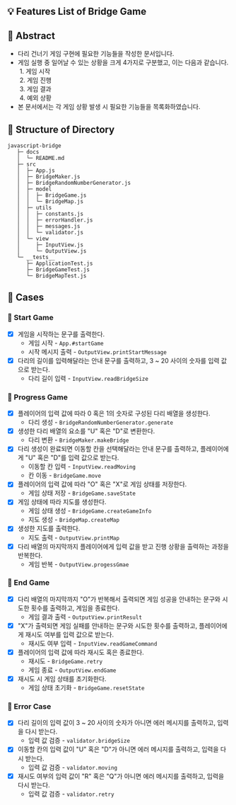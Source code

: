 ## 💡 Features List of Bridge Game

## 📌 Abstract

- 다리 건너기 게임 구현에 필요한 기능들을 작성한 문서입니다.
- 게임 실행 중 일어날 수 있는 상황을 크게 4가지로 구분했고, 이는 다음과 같습니다.<br>
  &nbsp;1. 게임 시작<br>
  &nbsp;2. 게임 진행<br>
  &nbsp;3. 게임 결과<br>
  &nbsp;4. 예외 상황
- 본 문서에서는 각 게임 상황 발생 시 필요한 기능들을 목록화하였습니다.

## 📌 Structure of Directory

```
javascript-bridge
   ├─ docs
   │  └─ README.md
   ├─ src
   │  ├─ App.js
   │  ├─ BridgeMaker.js
   │  ├─ BridgeRandomNumberGenerator.js
   │  ├─ model
   │  │  ├─ BridgeGame.js
   │  │  └─ BridgeMap.js
   │  ├─ utils
   │  │  ├─ constants.js
   │  │  ├─ errorHandler.js
   │  │  ├─ messages.js
   │  │  └─ validator.js
   │  └─ view
   │     ├─ InputView.js
   │     └─ OutputView.js
   └─ __tests__
      ├─ ApplicationTest.js
      ├─ BridgeGameTest.js
      └─ BridgeMapTest.js
```

## 📌 Cases

### 🔸 Start Game

- [x] 게임을 시작하는 문구를 출력한다.
  - 게임 시작 - `App.#startGame`
  - 시작 메시지 출력 - `OutputView.printStartMessage`
- [x] 다리의 길이를 입력해달라는 안내 문구를 출력하고, 3 ~ 20 사이의 숫자를 입력 값으로 받는다.
  - 다리 길이 입력 - `InputView.readBridgeSize`

### 🔸 Progress Game

- [x] 플레이어의 입력 값에 따라 0 혹은 1의 숫자로 구성된 다리 배열을 생성한다.
  - 다리 생성 - `BridgeRandomNumberGenerator.generate`
- [x] 생성한 다리 배열의 요소를 "U" 혹은 "D"로 변환한다.
  - 다리 변환 - `BridgeMaker.makeBridge`
- [x] 다리 생성이 완료되면 이동할 칸을 선택해달라는 안내 문구를 출력하고, 플레이어에게 "U" 혹은 "D"를 입력 값으로 받는다.
  - 이동할 칸 입력 - `InputView.readMoving`
  - 칸 이동 - `BridgeGame.move`
- [x] 플레이어의 입력 값에 따라 "O" 혹은 "X"로 게임 상태를 저장한다.
  - 게임 상태 저장 - `BridgeGame.saveState`
- [x] 게임 상태에 따라 지도를 생성한다.
  - 게임 상태 생성 - `BridgeGame.createGameInfo`
  - 지도 생성 - `BridgeMap.createMap`
- [x] 생성한 지도를 출력한다.
  - 지도 출력 - `OutputView.printMap`
- [x] 다리 배열의 마지막까지 플레이어에게 입력 값을 받고 진행 상황을 출력하는 과정을 반복한다.
  - 게임 반복 - `OutputView.progessGmae`

### 🔸 End Game

- [x] 다리 배열의 마지막까지 "O"가 반복해서 출력되면 게임 성공을 안내하는 문구와 시도한 횟수를 출력하고, 게임을 종료한다.
  - 게임 결과 출력 - `OutputView.printResult`
- [x] "X"가 출력되면 게임 실패를 안내하는 문구와 시도한 횟수를 출력하고, 플레이어에게 재시도 여부를 입력 값으로 받는다.
  - 재시도 여부 입력 - `InputView.readGameCommand`
- [x] 플레이어의 입력 값에 따라 재시도 혹은 종료한다.
  - 재시도 - `BridgeGame.retry`
  - 게임 종료 - `OutputView.endGame`
- [x] 재시도 시 게임 상태를 초기화한다.
  - 게임 상태 초기화 - `BridgeGame.resetState`

### 🔸 Error Case

- [x] 다리 길이의 입력 값이 3 ~ 20 사이의 숫자가 아니면 에러 메시지를 출력하고, 입력을 다시 받는다.
  - 입력 값 검증 - `validator.bridgeSize`
- [x] 이동할 칸의 입력 값이 "U" 혹은 "D"가 아니면 에러 메시지를 출력하고, 입력을 다시 받는다.
  - 입력 값 검증 - `validator.moving`
- [x] 재시도 여부의 입력 값이 "R" 혹은 "Q"가 아니면 에러 메시지를 출력하고, 입력을 다시 받는다.
  - 입력 값 검증 - `validator.retry`

